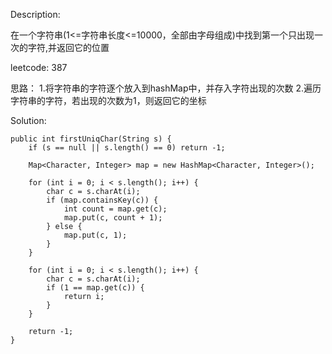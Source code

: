 Description:

在一个字符串(1<=字符串长度<=10000，全部由字母组成)中找到第一个只出现一次的字符,并返回它的位置

leetcode: 387

思路： 
1.将字符串的字符逐个放入到hashMap中，并存入字符出现的次数
2.遍历字符串的字符，若出现的次数为1，则返回它的坐标

Solution:

```
public int firstUniqChar(String s) {
    if (s == null || s.length() == 0) return -1;

    Map<Character, Integer> map = new HashMap<Character, Integer>();

    for (int i = 0; i < s.length(); i++) {
        char c = s.charAt(i);
        if (map.containsKey(c)) {
            int count = map.get(c);
            map.put(c, count + 1);
        } else {
            map.put(c, 1);
        }
    }

    for (int i = 0; i < s.length(); i++) {
        char c = s.charAt(i);
        if (1 == map.get(c)) {
            return i;
        }
    }

    return -1;
}
```